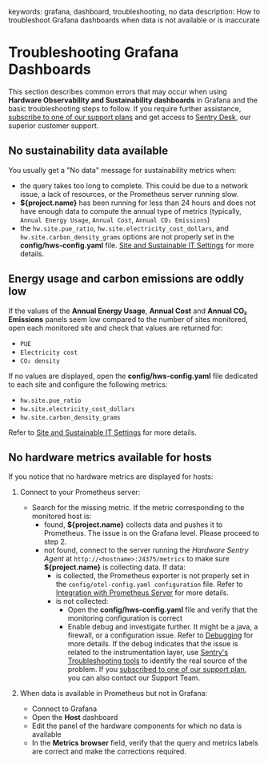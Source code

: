 keywords: grafana, dashboard, troubleshooting, no data
description: How to troubleshoot Grafana dashboards when data is not available or is inaccurate

# Troubleshooting Grafana Dashboards

<!-- MACRO{toc|fromDepth=1|toDepth=2|id=toc} -->

This section describes common errors that may occur when using **Hardware Observability and Sustainability dashboards** in Grafana and the basic troubleshooting steps to follow. If you require further assistance, [subscribe to one of our support plans](https://www.sentrysoftware.com/pricing/) and get access to [Sentry Desk](https://www.sentrysoftware.com/desk), our superior customer support.  

## No sustainability data available

You usually get a "No data" message for sustainability metrics when:

* the query takes too long to complete. This could be due to a network issue, a lack of resources, or the Prometheus server running slow.
* **${project.name}** has been running for less than 24 hours and does not have enough data to compute the annual type of metrics (typically, `Annual Energy Usage`, `Annual Cost`, `Annual CO₂ Emissions`)
* the `hw.site.pue_ratio`, `hw.site.electricity_cost_dollars`, and `hw.site.carbon_density_grams` options are not properly set in the **config/hws-config.yaml** file. [Site and Sustainable IT Settings](./configuration/configure-agent.html#Site_and_Sustainable_IT_Settings) for more details.

## Energy usage and carbon emissions are oddly low

If the values of the **Annual Energy Usage**, **Annual Cost** and **Annual CO₂ Emissions** panels seem low compared to the number of sites monitored, open each monitored site and check that values are returned for:

* `PUE`
* `Electricity cost`
* `CO₂ density`

If no values are displayed, open the **config/hws-config.yaml** file dedicated to each site and configure the following metrics:

* `hw.site.pue_ratio`
* `hw.site.electricity_cost_dollars`
* `hw.site.carbon_density_grams`

Refer to [Site and Sustainable IT Settings](./configuration/configure-agent.html#Site_and_Sustainable_IT_Settings) for more details.

## No hardware metrics available for hosts

If you notice that no hardware metrics are displayed for hosts:

1. Connect to your Prometheus server:
  
     * Search for the missing metric. If the metric corresponding to the monitored host is:
       * found, **${project.name}** collects data and pushes it to Prometheus. The issue is on the Grafana level. Please proceed to step 2.
       * not found, connect to the server running the *Hardware Sentry Agent* at `http://<hostname>:24375/metrics` to make sure **${project.name}** is collecting data. If data:
         * is collected, the Prometheus exporter is not properly set in the `config/otel-config.yaml configuration` file. Refer to [Integration with Prometheus Server](./integration/prometheus.html) for more details.
         * is not collected:
            * Open the **config/hws-config.yaml** file and verify that the monitoring configuration is correct
            * Enable debug and investigate further. It might be a java, a firewall, or a configuration issue. Refer to [Debugging](./debug.html) for more details. If the debug indicates that the issue is related to the instrumentation layer, use [Sentry's Troubleshooting tools](https://d8dt4sd6nzbfc.cloudfront.net/bmc/support/troubleshooting-tools.html) to identify the real source of the problem. If you [subscribed to one of our support plan](https://www.sentrysoftware.com/pricing/), you can also contact our Support Team.

2. When data is available in Prometheus but not in Grafana:

   * Connect to Grafana
   * Open the **Host** dashboard
   * Edit the panel of the hardware components for which no data is available
   * In the **Metrics browser** field, verify that the query and metrics labels are correct and make the corrections required.